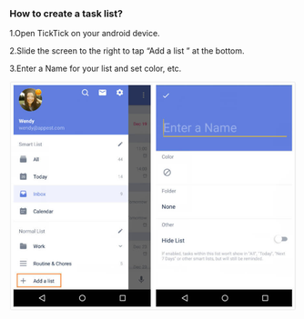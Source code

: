 ### How to create a task list?
1.Open TickTick on your android device.

2.Slide the screen to the right to tap “Add a list ” at the bottom.

3.Enter a Name for your list and set color, etc.

![](1addlist.jpg)
